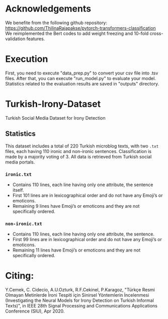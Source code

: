 # Acknowledgements

We benefite from the following github repository:<br />
https://github.com/ThilinaRajapakse/pytorch-transformers-classification <br />
We reimplemented the Bert codes to add weight freezing and 10-fold cross-validation features.


# Execution
First, you need to execute "data_prep.py" to convert your csv file into .tsv files. After that, you can execute "run_model.py" to evaluate your model. Statistics related to the evaluation results are saved in "outputs" directory. 

# Turkish-Irony-Dataset
Turkish Social Media Dataset for Irony Detection

## Statistics
This dataset includes a total of 220 Turkish microblog texts, with two `.txt` files, each having 110 ironic and non-ironic sentences. Classification is made by a majority voting of 3. All data is retrieved from Turkish social media portals. 

### `ironic.txt`
* Contains 110 lines, each line having only one attribute, the sentence itself.
* First 101 lines are in lexicographical order and do not have any Emoji’s or emoticons.
* Remaining 9 lines have Emoji’s or emoticons and they are not specifically ordered.

### `non-ironic.txt`
* Contains 110 lines, each line having only one attribute, the sentence.
* First 99 lines are in lexicographical order and do not have any Emoji’s or emoticons.
* Remaining 11 lines have Emoji’s or emoticons and they are not specifically ordered.

# Citing: 
Y.Cemek, C. Cidecio, A.U.Ozturk, R.F.Cekinel, P.Karagoz, "Türkçe Resmi Olmayan Metinlerde İroni Tespiti için Sinirsel Yöntemlerin İncelenmesi (Investigating the Neural Models for Irony Detection on Turkish Informal Texts)",  in IEEE 28th Signal Processing and Communications Applications Conference (SIU), Apr 2020.
